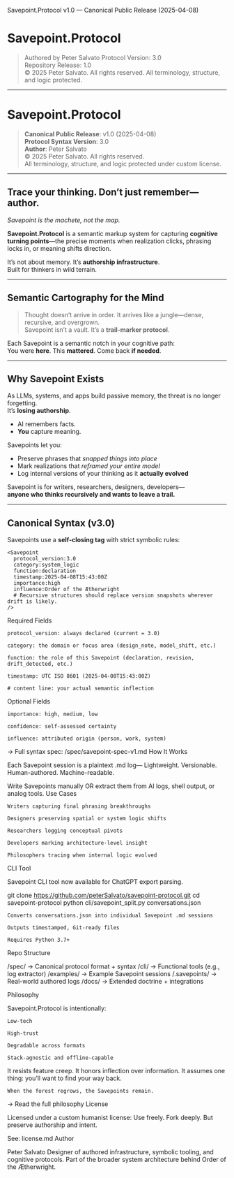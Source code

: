 Savepoint.Protocol v1.0 — Canonical Public Release (2025-04-08)
# Savepoint.Protocol

> Authored by Peter Salvato
> Protocol Version: 3.0  
> Repository Release: 1.0  
> © 2025 Peter Salvato. All rights reserved. All terminology, structure, and logic protected.

---

# Savepoint.Protocol

> **Canonical Public Release**: v1.0 (2025-04-08)  
> **Protocol Syntax Version**: 3.0  
> **Author**: Peter Salvato  
> © 2025 Peter Salvato. All rights reserved.  
> All terminology, structure, and logic protected under custom license.

---

## Trace your thinking. Don’t just remember—author.  
*Savepoint is the machete, not the map.*

**Savepoint.Protocol** is a semantic markup system for capturing **cognitive turning points**—the precise moments when realization clicks, phrasing locks in, or meaning shifts direction.

It’s not about memory. It’s **authorship infrastructure**.  
Built for thinkers in wild terrain.

---

## Semantic Cartography for the Mind

> Thought doesn’t arrive in order. It arrives like a jungle—dense, recursive, and overgrown.  
> Savepoint isn’t a vault. It’s a **trail-marker protocol**.

Each Savepoint is a semantic notch in your cognitive path:  
You were **here**. This **mattered**. Come back **if needed**.

---

## Why Savepoint Exists

As LLMs, systems, and apps build passive memory, the threat is no longer forgetting.  
It’s **losing authorship**.

- AI remembers facts.  
- **You** capture meaning.

Savepoints let you:
- Preserve phrases that *snapped things into place*  
- Mark realizations that *reframed your entire model*  
- Log internal versions of your thinking as it **actually evolved**

Savepoint is for writers, researchers, designers, developers—  
**anyone who thinks recursively and wants to leave a trail.**

---

## Canonical Syntax (v3.0)

Savepoints use a **self-closing tag** with strict symbolic rules:

```plaintext
<Savepoint
  protocol_version:3.0
  category:system_logic
  function:declaration
  timestamp:2025-04-08T15:43:00Z
  importance:high
  influence:Order of the Ætherwright
  # Recursive structures should replace version snapshots wherever drift is likely.
/>
```
Required Fields

    protocol_version: always declared (current = 3.0)

    category: the domain or focus area (design_note, model_shift, etc.)

    function: the role of this Savepoint (declaration, revision, drift_detected, etc.)

    timestamp: UTC ISO 8601 (2025-04-08T15:43:00Z)

    # content line: your actual semantic inflection

Optional Fields

    importance: high, medium, low

    confidence: self-assessed certainty

    influence: attributed origin (person, work, system)

→ Full syntax spec: /spec/savepoint-spec-v1.md
How It Works

Each Savepoint session is a plaintext .md log—
Lightweight. Versionable. Human-authored. Machine-readable.

Write Savepoints manually
OR extract them from AI logs, shell output, or analog tools.
Use Cases

    Writers capturing final phrasing breakthroughs

    Designers preserving spatial or system logic shifts

    Researchers logging conceptual pivots

    Developers marking architecture-level insight

    Philosophers tracing when internal logic evolved

CLI Tool

Savepoint CLI tool now available for ChatGPT export parsing.

git clone https://github.com/peterSalvato/savepoint-protocol.git
cd savepoint-protocol
python cli/savepoint_split.py conversations.json

    Converts conversations.json into individual Savepoint .md sessions

    Outputs timestamped, Git-ready files

    Requires Python 3.7+

Repo Structure

/spec/         → Canonical protocol format + syntax
/cli/          → Functional tools (e.g., log extractor)
/examples/     → Example Savepoint sessions
/.savepoints/  → Real-world authored logs
/docs/         → Extended doctrine + integrations

Philosophy

Savepoint.Protocol is intentionally:

    Low-tech

    High-trust

    Degradable across formats

    Stack-agnostic and offline-capable

It resists feature creep.
It honors inflection over information.
It assumes one thing: you’ll want to find your way back.

    When the forest regrows, the Savepoints remain.

→ Read the full philosophy
License

Licensed under a custom humanist license:
Use freely. Fork deeply. But preserve authorship and intent.

See: license.md
Author

Peter Salvato
Designer of authored infrastructure, symbolic tooling, and cognitive protocols.
Part of the broader system architecture behind Order of the Ætherwright.
